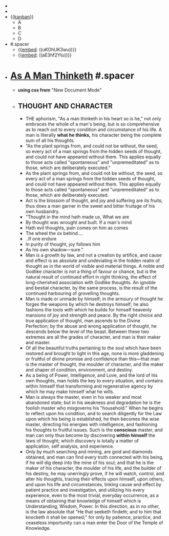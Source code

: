 - 
- 
- {{[kanban](<kanban.md>)}}
    - A
    - B
    - C
    - D
- #.spacer
    - {{[embed](<embed.md>): ((uKOhUK3wu))}}
    - {{[embed](<embed.md>): ((aE3hf2Ytu))}}
- # [As A Man Thinketh](<As A Man Thinketh.md>)  #.spacer
    - __using css from__ "New Document Mode"
    - ## THOUGHT AND CHARACTER 
        - THE aphorism, "As a man thinketh in his heart so is he," not only embraces the whole of a man's being, but is so comprehensive as to reach out to every condition and circumstance of his life. A man is literally __what he thinks,__ his character being the complete sum of all his thoughts.
        - "As the plant springs from, and could not be without, the seed, so every act of a man springs from the hidden seeds of thought, and could not have appeared without them. This applies equally to those acts called "spontaneous" and "unpremeditated" as to those, which are deliberately executed."
        - As the plant springs from, and could not be without, the seed, so every act of a man springs from the hidden seeds of thought, and could not have appeared without them. This applies equally to those acts called "spontaneous" and "unpremeditated" as to those, which are deliberately executed.
        - Act is the blossom of thought, and joy and suffering are its fruits; thus does a man garner in the sweet and bitter fruitage of his own husbandry.
        - "Thought in the mind hath made us, What we are
        - By thought was wrought and built. If a man's mind
        - Hath evil thoughts, pain comes on him as comes
        - The wheel the ox behind....
        - ..If one endure
        - In purity of thought, joy follows him
        - As his own shadow—sure."
        - Man is a growth by law, and not a creation by artifice, and cause and effect is as absolute and undeviating in the hidden realm of thought as in the world of visible and material things. A noble and Godlike character is not a thing of favour or chance, but is the natural result of continued effort in right thinking, the effect of long-cherished association with Godlike thoughts. An ignoble and bestial character, by the same process, is the result of the continued harbouring of grovelling thoughts.
        - Man is made or unmade by himself; in the armoury of thought he forges the weapons by which he destroys himself; he also fashions the tools with which he builds for himself heavenly mansions of joy and strength and peace. By the right choice and true application of thought, man ascends to the Divine Perfection; by the abuse and wrong application of thought, he descends below the level of the beast. Between these two extremes are all the grades of character, and man is their maker and master.
        - Of all the beautiful truths pertaining to the soul which have been restored and brought to light in this age, none is more gladdening or fruitful of divine promise and confidence than this—that man is the master of thought, the moulder of character, and the maker and shaper of condition, environment, and destiny.
        - As a being of Power, Intelligence, and Love, and the lord of his own thoughts, man holds the key to every situation, and contains within himself that transforming and regenerative agency by which he may make himself what he wills.
        - Man is always the master, even in his weaker and most abandoned state; but in his weakness and degradation he is the foolish master who misgoverns his "household." When he begins to reflect upon his condition, and to search diligently for the Law upon which his being is established, he then becomes the wise master, directing his energies with intelligence, and fashioning his thoughts to fruitful issues. Such is the __conscious__ master, and man can only thus become by discovering __within himself__ the laws of thought; which discovery is totally a matter of application, self analysis, and experience.
        - Only by much searching and mining, are gold and diamonds obtained, and man can find every truth connected with his being, if he will dig deep into the mine of his soul; and that he is the maker of his character, the moulder of his life, and the builder of his destiny, he may unerringly prove, if he will watch, control, and alter his thoughts, tracing their effects upon himself, upon others, and upon his life and circumstances, linking cause and effect by patient practice and investigation, and utilizing his every experience, even to the most trivial, everyday occurrence, as a means of obtaining that knowledge of himself which is Understanding, Wisdom, Power. In this direction, as in no other, is the law absolute that "He that seeketh findeth; and to him that knocketh it shall be opened;" for only by patience, practice, and ceaseless importunity can a man enter the Door of the Temple of Knowledge.
